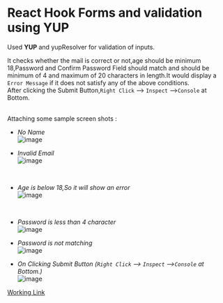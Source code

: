 # React Hook Forms and validation using YUP
 Used <b>YUP</b> and yupResolver for validation of inputs.<br>

It checks whether the mail is correct or not,age should be minimum 18,Password and Confirm Password Field should match and should be minimum of 4 and maximum of 20 characters in length.It would display a `Error Message` if it does not satisfy any of the above conditions.
<br>
After clicking the Submit Button,`Right Click` --> `Inspect` -->`Console` at Bottom.

 
 <br>
Attaching some sample screen shots :

- <i>No Name</i><br>
![image](https://user-images.githubusercontent.com/73344382/218867218-18f841fb-f5cf-4172-854d-b86144c40eea.png)

- <i>Invalid Email</i> <br>
![image](https://user-images.githubusercontent.com/73344382/218866398-acc91499-afd5-4ce2-b079-52aca5b87303.png)

<br>

- <i>Age is below 18,So it will show an error</i><br>
![image](https://user-images.githubusercontent.com/73344382/218866317-ba95e569-9945-4b47-ab57-0ded36a2587c.png)


<br>

- <i>Password is less than 4 character</i><br>
![image](https://user-images.githubusercontent.com/73344382/218867504-e1073795-7446-491c-ae9e-ffdb3fdb9501.png)


- <i>Password is not matching</i><br>
![image](https://user-images.githubusercontent.com/73344382/218866954-4ca98e76-7117-4ada-95e8-c3754b7cf7b6.png)

- <i>On Clicking Submit Button (`Right Click` --> `Inspect` -->`Console` at Bottom.)</i><br> 
![image](https://user-images.githubusercontent.com/73344382/218867991-e67b6c81-c988-4dc2-a10a-36423941b178.png)



[Working Link](https://github.com/akshaykamath45)
